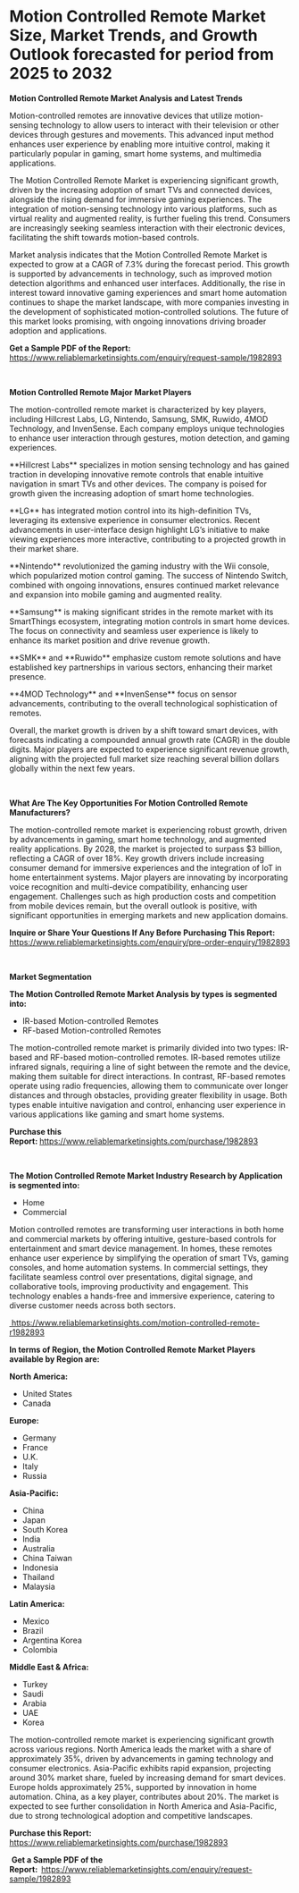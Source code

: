 <p><h1>Motion Controlled Remote Market Size, Market Trends, and Growth Outlook forecasted for period from 2025 to 2032</h1></p><p><strong>Motion Controlled Remote Market Analysis and Latest Trends</strong></p>
<p><p>Motion-controlled remotes are innovative devices that utilize motion-sensing technology to allow users to interact with their television or other devices through gestures and movements. This advanced input method enhances user experience by enabling more intuitive control, making it particularly popular in gaming, smart home systems, and multimedia applications.</p><p>The Motion Controlled Remote Market is experiencing significant growth, driven by the increasing adoption of smart TVs and connected devices, alongside the rising demand for immersive gaming experiences. The integration of motion-sensing technology into various platforms, such as virtual reality and augmented reality, is further fueling this trend. Consumers are increasingly seeking seamless interaction with their electronic devices, facilitating the shift towards motion-based controls.</p><p>Market analysis indicates that the Motion Controlled Remote Market is expected to grow at a CAGR of 7.3% during the forecast period. This growth is supported by advancements in technology, such as improved motion detection algorithms and enhanced user interfaces. Additionally, the rise in interest toward innovative gaming experiences and smart home automation continues to shape the market landscape, with more companies investing in the development of sophisticated motion-controlled solutions. The future of this market looks promising, with ongoing innovations driving broader adoption and applications.</p></p>
<p><strong>Get a Sample PDF of the Report:&nbsp;</strong> <a href="https://www.reliablemarketinsights.com/enquiry/request-sample/1982893?utm_campaign=2275&utm_medium=2&utm_source=Github&utm_content=ia&utm_term=15042025&utm_id=motion-controlled-remote">https://www.reliablemarketinsights.com/enquiry/request-sample/1982893</a></p>
<p>&nbsp;</p>
<p><strong>Motion Controlled Remote Major Market Players</strong></p>
<p><p>The motion-controlled remote market is characterized by key players, including Hillcrest Labs, LG, Nintendo, Samsung, SMK, Ruwido, 4MOD Technology, and InvenSense. Each company employs unique technologies to enhance user interaction through gestures, motion detection, and gaming experiences.</p><p>**Hillcrest Labs** specializes in motion sensing technology and has gained traction in developing innovative remote controls that enable intuitive navigation in smart TVs and other devices. The company is poised for growth given the increasing adoption of smart home technologies.</p><p>**LG** has integrated motion control into its high-definition TVs, leveraging its extensive experience in consumer electronics. Recent advancements in user-interface design highlight LG’s initiative to make viewing experiences more interactive, contributing to a projected growth in their market share.</p><p>**Nintendo** revolutionized the gaming industry with the Wii console, which popularized motion control gaming. The success of Nintendo Switch, combined with ongoing innovations, ensures continued market relevance and expansion into mobile gaming and augmented reality.</p><p>**Samsung** is making significant strides in the remote market with its SmartThings ecosystem, integrating motion controls in smart home devices. The focus on connectivity and seamless user experience is likely to enhance its market position and drive revenue growth.</p><p>**SMK** and **Ruwido** emphasize custom remote solutions and have established key partnerships in various sectors, enhancing their market presence.</p><p>**4MOD Technology** and **InvenSense** focus on sensor advancements, contributing to the overall technological sophistication of remotes.</p><p>Overall, the market growth is driven by a shift toward smart devices, with forecasts indicating a compounded annual growth rate (CAGR) in the double digits. Major players are expected to experience significant revenue growth, aligning with the projected full market size reaching several billion dollars globally within the next few years.</p></p>
<p>&nbsp;</p>
<p><strong>What Are The Key Opportunities For Motion Controlled Remote Manufacturers?</strong></p>
<p><p>The motion-controlled remote market is experiencing robust growth, driven by advancements in gaming, smart home technology, and augmented reality applications. By 2028, the market is projected to surpass $3 billion, reflecting a CAGR of over 18%. Key growth drivers include increasing consumer demand for immersive experiences and the integration of IoT in home entertainment systems. Major players are innovating by incorporating voice recognition and multi-device compatibility, enhancing user engagement. Challenges such as high production costs and competition from mobile devices remain, but the overall outlook is positive, with significant opportunities in emerging markets and new application domains.</p></p>
<p><strong>Inquire or Share Your Questions If Any Before Purchasing This Report:</strong> <a href="https://www.reliablemarketinsights.com/enquiry/pre-order-enquiry/1982893?utm_campaign=2275&utm_medium=2&utm_source=Github&utm_content=ia&utm_term=15042025&utm_id=motion-controlled-remote">https://www.reliablemarketinsights.com/enquiry/pre-order-enquiry/1982893</a></p>
<p>&nbsp;</p>
<p><strong>Market Segmentation</strong></p>
<p><strong>The Motion Controlled Remote Market Analysis by types is segmented into:</strong></p>
<p><ul><li>IR-based Motion-controlled Remotes</li><li>RF-based Motion-controlled Remotes</li></ul></p>
<p><p>The motion-controlled remote market is primarily divided into two types: IR-based and RF-based motion-controlled remotes. IR-based remotes utilize infrared signals, requiring a line of sight between the remote and the device, making them suitable for direct interactions. In contrast, RF-based remotes operate using radio frequencies, allowing them to communicate over longer distances and through obstacles, providing greater flexibility in usage. Both types enable intuitive navigation and control, enhancing user experience in various applications like gaming and smart home systems.</p></p>
<p><strong>Purchase this Report:&nbsp;</strong><a href="https://www.reliablemarketinsights.com/purchase/1982893?utm_campaign=2275&utm_medium=2&utm_source=Github&utm_content=ia&utm_term=15042025&utm_id=motion-controlled-remote">https://www.reliablemarketinsights.com/purchase/1982893</a></p>
<p>&nbsp;</p>
<p><strong>The Motion Controlled Remote Market Industry Research by Application is segmented into:</strong></p>
<p><ul><li>Home</li><li>Commercial</li></ul></p>
<p><p>Motion controlled remotes are transforming user interactions in both home and commercial markets by offering intuitive, gesture-based controls for entertainment and smart device management. In homes, these remotes enhance user experience by simplifying the operation of smart TVs, gaming consoles, and home automation systems. In commercial settings, they facilitate seamless control over presentations, digital signage, and collaborative tools, improving productivity and engagement. This technology enables a hands-free and immersive experience, catering to diverse customer needs across both sectors.</p></p>
<p><a href="https://www.reliablemarketinsights.com/motion-controlled-remote-r1982893?utm_campaign=2275&utm_medium=2&utm_source=Github&utm_content=ia&utm_term=15042025&utm_id=motion-controlled-remote">&nbsp;https://www.reliablemarketinsights.com/motion-controlled-remote-r1982893</a></p>
<p><strong>In terms of Region, the Motion Controlled Remote Market Players available by Region are:</strong></p>
<p>
    <p> <strong> North America: </strong>
        <ul>
            <li>United States</li>
            <li>Canada</li>
        </ul>
        </p> 
    <p> <strong> Europe: </strong>
        <ul>
            <li>Germany</li>
            <li>France</li>
            <li>U.K.</li>
            <li>Italy</li>
            <li>Russia</li>
        </ul>
        </p> 
    <p> <strong> Asia-Pacific: </strong>
        <ul>
            <li>China</li>
            <li>Japan</li>
            <li>South Korea</li>
            <li>India</li>
            <li>Australia</li>
            <li>China Taiwan</li>
            <li>Indonesia</li>
            <li>Thailand</li>
            <li>Malaysia</li>
        </ul>
        </p> 
    <p> <strong> Latin America: </strong>
        <ul>
            <li>Mexico</li>
            <li>Brazil</li>
            <li>Argentina Korea</li>
            <li>Colombia</li>
        </ul>
        </p> 
    <p> <strong> Middle East & Africa: </strong>
        <ul>
            <li>Turkey</li>
            <li>Saudi</li>
            <li>Arabia</li>
            <li>UAE</li>
            <li>Korea</li>
        </ul>
    </p>
    </p>
<p><p>The motion-controlled remote market is experiencing significant growth across various regions. North America leads the market with a share of approximately 35%, driven by advancements in gaming technology and consumer electronics. Asia-Pacific exhibits rapid expansion, projecting around 30% market share, fueled by increasing demand for smart devices. Europe holds approximately 25%, supported by innovation in home automation. China, as a key player, contributes about 20%. The market is expected to see further consolidation in North America and Asia-Pacific, due to strong technological adoption and competitive landscapes.</p></p>
<p><strong>Purchase this Report: </strong><a href="https://www.reliablemarketinsights.com/purchase/1982893?utm_campaign=2275&utm_medium=2&utm_source=Github&utm_content=ia&utm_term=15042025&utm_id=motion-controlled-remote">https://www.reliablemarketinsights.com/purchase/1982893</a></p>
<p>&nbsp;<strong>Get a Sample PDF of the Report:&nbsp;&nbsp;</strong><a href="https://www.reliablemarketinsights.com/enquiry/request-sample/1982893?utm_campaign=2275&utm_medium=2&utm_source=Github&utm_content=ia&utm_term=15042025&utm_id=motion-controlled-remote">https://www.reliablemarketinsights.com/enquiry/request-sample/1982893</a></p>
<p><strong></strong></p>
<p><p></p><p></p><p></p></p>